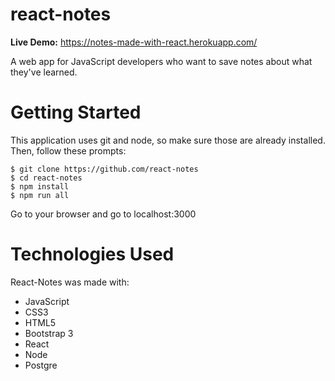 # react-notes

__Live Demo:__ https://notes-made-with-react.herokuapp.com/

A web app for JavaScript developers who want to save notes about what they've learned.

# Getting Started
This application uses git and node, so make sure those are already installed. Then, follow these prompts: 
```
$ git clone https://github.com/react-notes
$ cd react-notes
$ npm install
$ npm run all
```
Go to your browser and go to localhost:3000

# Technologies Used
React-Notes was made with: 
+ JavaScript
+ CSS3
+ HTML5
+ Bootstrap 3
+ React
+ Node
+ Postgre

